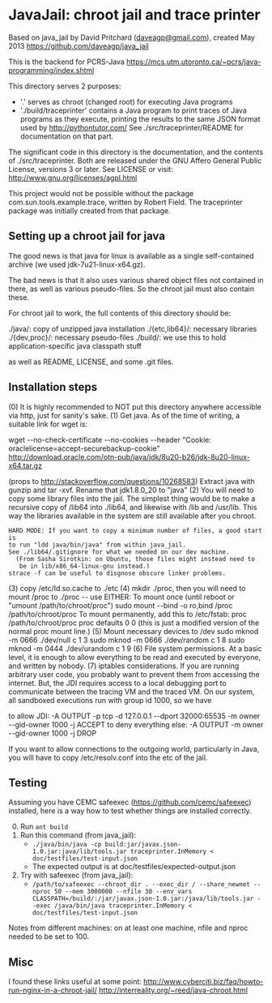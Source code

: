 JavaJail: chroot jail and trace printer
=======================================

Based on java_jail by David Pritchard (daveagp@gmail.com), created May 2013
https://github.com/daveagp/java_jail

This is the backend for PCRS-Java
https://mcs.utm.utoronto.ca/~pcrs/java-programming/index.shtml

This directory serves 2 purposes:
- '.' serves as chroot (changed root) for executing Java programs
- './build/traceprinter' contains a Java program to print traces of Java
    programs as they execute, printing the results to the same JSON
    format used by http://pythontutor.com/
    See ./src/traceprinter/README for documentation on that part.

The significant code in this directory is the documentation, and the
contents of ./src/traceprinter. Both are released under the GNU Affero
General Public License, versions 3 or later. See LICENSE or visit:
http://www.gnu.org/licenses/agpl.html

This project would not be possible without the package
com.sun.tools.example.trace, written by Robert Field. The traceprinter
package was initially created from that package.

Setting up a chroot jail for java
---------------------------------

The good news is that java for linux is available as a single self-contained
archive (we used jdk-7u21-linux-x64.gz).

The bad news is that it also uses various shared object files not contained
in there, as well as various pseudo-files. So the chroot jail must also
contain these.

For chroot jail to work, the full contents of this directory should be:

./java/: copy of unzipped java installation
./{etc,lib64}/: necessary libraries
./{dev,proc}/: necessary pseudo-files
./build/: we use this to hold application-specific java classpath stuff

as well as README, LICENSE, and some .git files.

Installation steps
------------------

(0) It is highly recommended to NOT put this directory anywhere accessible
    via http, just for sanity's sake.
(1) Get java. As of the time of writing, a suitable link for wget is:

wget --no-check-certificate --no-cookies --header "Cookie: oraclelicense=accept-securebackup-cookie" http://download.oracle.com/otn-pub/java/jdk/8u20-b26/jdk-8u20-linux-x64.tar.gz

(props to http://stackoverflow.com/questions/10268583)
Extract java with gunzip and tar -xvf.
Rename that jdk1.8.0_20 to "java"
(2) You will need to copy some library files into the jail.
    The simplest thing would be to make a recursive copy of /lib64
    into ./lib64, and likewise with /lib and /usr/lib. This way
    the libraries available in the system are still available
    after you chroot.

    HARD MODE: If you want to copy a minimum number of files, a good start is
    to run "ldd java/bin/java" from within java_jail.
    See ./lib64/.gitignore for what we needed on our dev machine.
      (From Sasha Sirotkin: on Ubuntu, those files might instead need to
       be in lib/x86_64-linux-gnu instead.)
    strace -f can be useful to disgnose obscure linker problems.
(3) copy /etc/ld.so.cache to ./etc
(4) mkdir ./proc, then you will need to mount /proc to ./proc -- use
      EITHER:
      To mount once (until reboot or "umount /path/to/chroot/proc")
        sudo mount --bind -o ro,bind /proc /path/to/chroot/proc
      To mount permanently, add this to /etc/fstab:
        proc  /path/to/chroot/proc    proc    defaults    0 0
      (this is just a modified version of the normal proc mount line.)
(5) Mount necessary devices to /dev
        sudo mknod -m 0666 ./dev/null c 1 3
        sudo mknod -m 0666 ./dev/random c 1 8
        sudo mknod -m 0444 ./dev/urandom c 1 9
(6) File system permissions. At a basic level, it is enough to
    allow everything to be read and executed by everyone, and written by nobody.
(7) iptables considerations. If you are running arbitrary user code,
    you probably want to prevent them from accessing the internet.
    But, the JDI requires access to a local debugging port to
    communicate between the tracing VM and the traced VM. On our system,
    all sandboxed executions run with group id 1000, so we have

to allow JDI:
-A OUTPUT -p tcp -d 127.0.0.1 --dport 32000:65535 -m owner --gid-owner 1000 -j ACCEPT
to deny everything else:
-A OUTPUT -m owner --gid-owner 1000 -j DROP

If you want to allow connections to the outgoing world, particularly in Java,
you will have to copy /etc/resolv.conf into the etc of the jail.

Testing
-------

Assuming you have CEMC safeexec (https://github.com/cemc/safeexec)
installed, here is a way how to test whether things are installed correctly.

0. Run `ant build`
1. Run this command (from java_jail):
    - `./java/bin/java -cp build:jar/javax.json-1.0.jar:java/lib/tools.jar traceprinter.InMemory < doc/testfiles/test-input.json`
    - The expected output is at doc/testfiles/expected-output.json
2. Try with safeexec (from java_jail):
    - `/path/to/safeexec --chroot_dir . --exec_dir / --share_newnet --nproc 50 --mem 3000000 --nfile 30 --env_vars CLASSPATH=/build/:/jar/javax.json-1.0.jar:/java/lib/tools.jar --exec /java/bin/java traceprinter.InMemory < doc/testfiles/test-input.json`

Notes from different machines: on at least one machine, nfile and nproc needed to be set to 100.

Misc
----

I found these links useful at some point:
http://www.cyberciti.biz/faq/howto-run-nginx-in-a-chroot-jail/
http://interreality.org/~reed/java-chroot.html

